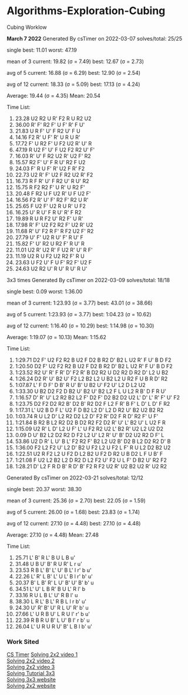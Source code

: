 # Algorithms-Exploration-Cubing
Cubing Worklow

**March 7 2022**
Generated By csTimer on 2022-03-07
solves/total: 25/25

single
    best: 11.01
    worst: 47.19

mean of 3
    current: 19.82 (σ = 7.49)
    best: 12.67 (σ = 2.73)

avg of 5
    current: 16.88 (σ = 6.29)
    best: 12.90 (σ = 2.54)

avg of 12
    current: 18.33 (σ = 5.09)
    best: 17.13 (σ = 4.24)

Average: 19.44 (σ = 4.35)
Mean: 20.54

Time List:
1. 23.28   U2 R2 U R' F2 R U R2 U2 
2. 36.00   R' F' R2 F' U F' R' F U' 
3. 21.83   U R F' U' F R2 U' F U 
4. 14.16   F2 R' U F' R' U R U R' 
5. 17.72   F' U R2 F' U F2 U2 R' U' R 
6. 47.19   R U2 F' U' F U2 F2 R2 U' F' 
7. 16.03   R' U' F R2 U2 R' U2 F' R2 
8. 15.57   R2 F' U' F R U' R2 F U2 
9. 24.03   F' R U F' R' U2 F R' F2 
10. 22.73   U2 R' F' U2 F R2 U2 R' F2 
11. 16.73   R F R' U' F R2 U' R U' R2 
12. 15.75   R F2 R2 F' U R' U R2 F' 
13. 20.48   F R2 U F U2 R' U F U2 F' 
14. 16.56   F2 R' U' F' R2 F' R2 U R' 
15. 25.65   F U2 F' U2 R U R' U F2 
16. 16.25   U' R U' F R U' R' F R2 
17. 19.89   R U R F2 U' R2 F' U R' 
18. 17.98   R' F' U2 F2 R2 F' U2 R' U2 
19. 11.68   R' U' F2 R F' R F2 U2 F' R2 
20. 27.79   U' F' U2 R U' F' R U' F 
21. 15.82   F' U' R2 U R2 F' R U' R 
22. 11.01   U2 R' U2 R' F U2 R' U' R F' 
23. 11.19   U2 R U F2 U2 R2 F' R U 
24. 23.63   U F2 U' F U F' R2 F' U2 F 
25. 24.63   U2 R2 U' R U' R U' R U'


3x3 times
Generated By csTimer on 2022-03-09
solves/total: 18/18

single
    best: 0.09
    worst: 1:36.00

mean of 3
    current: 1:23.93 (σ = 3.77)
    best: 43.01 (σ = 38.66)

avg of 5
    current: 1:23.93 (σ = 3.77)
    best: 1:04.23 (σ = 10.62)

avg of 12
    current: 1:16.40 (σ = 10.29)
    best: 1:14.98 (σ = 10.30)

Average: 1:19.07 (σ = 10.13)
Mean: 1:15.62

Time List:
1. 1:29.71   D2 F' U2 F2 R2 B U2 F D2 B R2 D' B2 L U2 R' F U' B D F2 
2. 1:20.50   D2 F' U2 F2 R2 B U2 F D2 B R2 D' B2 L U2 R' F U' B D F2 
3. 1:23.52   R2 U' R' F R' D' F2 R' B D2 R2 U D2 R2 D R2 D' L2 U B2 
4. 1:26.24   D2 R' U' B2 U' F2 L2 B2 L2 U B2 L2 U R2 F U B R D' R2 
5. 1:07.87   L' F D F' D B' R U' B' U B2 U' F2 U' L2 D L2 U2 
6. 1:33.30   U B2 D2 F2 D B2 U' B2 U' B2 L2 F L U L2 R B' D F R U' 
7. 1:16.57   D' R' U' L2 R2 B2 L2 F' D2 F' D2 B2 D2 U2 L' D' L' R' F' U' F2 
8. 1:23.75   D2 F2 D2 R2 B' D2 B' R2 D2 F L2 F R' B F' L D' L D' F R2 
9. 1:17.31   L' U2 B D F L' U2 F D B2 L2 D' L2 D R2 U' B2 U2 B2 R2 
10. 1:03.74   R U L2 D' L2 R2 D2 L2 D' F2 R' D2 F R D' R2 F' U F' 
11. 1:21.84   B R2 B L2 R2 D2 B D2 R2 F2 D2 R' U' L' B2 U' L U2 F R 
12. 1:15.09   U2 R' L D' L2 U F' L' U F2 R2 U2 L' B2 R' U2 L2 U2 D2 
13. 0.09   D U' B2 L2 D2 R2 D F2 L2 U' L2 R' U' B' D2 U2 R2 D F' L 
14. 53.86   U2 D R' L U' B L' F2 R2 F' B2 L2 U2 B' D2 B L2 D2 R2 D' B 
15. 1:36.00   F2 L2 F2 U' L2 D' B2 U F2 L2 U F2 L F' R U L2 D2 B2 U2 
16. 1:22.51   U2 R F2 L2 U F2 D L2 B2 U F2 D R2 U B D2 L F U B' F 
17. 1:21.08   F U2 L2 B2 L2 D R2 D L2 F2 U' F2 U L F' D B2 U' R2 F2 
18. 1:28.21   D' L2 F R D B' R D' B' F2 R F2 U2 R' U2 B2 U2 R' U2 R2

Generated By csTimer on 2022-03-21
solves/total: 12/12

single
    best: 20.37
    worst: 38.30

mean of 3
    current: 25.36 (σ = 2.70)
    best: 22.05 (σ = 1.59)

avg of 5
    current: 26.00 (σ = 1.68)
    best: 23.83 (σ = 1.74)

avg of 12
    current: 27.10 (σ = 4.48)
    best: 27.10 (σ = 4.48)

Average: 27.10 (σ = 4.48)
Mean: 27.48

Time List:
1. 25.71   L' B' R L' B U L B u' 
2. 31.48   U B U' B' R U R' L r u' 
3. 23.53   R B L' B' L' U' B L' l r' b u' 
4. 22.26   L' R' L B' L' U L' B l r' b' u' 
5. 20.37   B' L B' R' L U' B' U' B' b' u 
6. 34.51   L' U' L B R' B U L' R l' b 
7. 33.16   R U L B L' U' R B l' u 
8. 38.30   L R L' B L' R B L l r b' u' 
9. 24.30   U' R' B' U' R L U' R' b' u 
10. 27.66   L' U R B U' L R U l' r' b u' 
11. 22.39   R B R U B' L U' B l' r b' u 
12. 26.04   L' U R U R U' B' L B l b' u'

### Work Sited
<a href="https://cstimer.net/">CS Timer</a>
<a href="https://www.youtube.com/watch?v=bCn8TajrPqc">Solving 2x2 video 1</a> <br>
<a href="https://www.youtube.com/watch?v=GANnG5a19kg">Solving 2x2 video 2</a> <br>
<a href="https://www.youtube.com/watch?v=bCn8TajrPqc">Solving 2x2 video 3</a> <br>
<a href="https://www.youtube.com/watch?v=7Ron6MN45LY">Solving Tutorial 3x3</a> <br>
<a href="https://www.rubiks.com/en-us/how-to-solve-rubiks-cube">Solving 3x3 website</a> <br>
<a href="https://www.rubiks.com/en-us/how-to-solve-2x2-rubiks-cube">Solving 2x2 website</a> 
